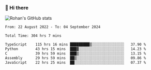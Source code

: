 ### 👋 Hi there 

<!--
**rohznmdev/rohznmdev** is a ✨ _special_ ✨ repository because its `README.md` (this file) appears on your GitHub profile.

Here are some ideas to get you started:

- 🔭 I’m currently working on ...
- 🌱 I’m currently learning Ruby and Ruby on Rails
- 👯 I’m looking to collaborate on ...
- 🤔 I’m looking for help with ...
- 💬 Ask me about ...
- 📫 How to reach me: ...
- 😄 Pronouns: ...
- ⚡ Fun fact: ...
-->
![Rohan's GitHub stats](https://github-readme-stats.vercel.app/api?username=rohznmdev&theme=dark&show_icons=true)

<!--START_SECTION:waka-->

```txt
From: 22 August 2022 - To: 04 September 2024

Total Time: 304 hrs 7 mins

TypeScript    115 hrs 16 mins █████████▒░░░░░░░░░░░░░░░   37.90 %
Python        43 hrs 15 mins  ███▓░░░░░░░░░░░░░░░░░░░░░   14.23 %
C             39 hrs 59 mins  ███▒░░░░░░░░░░░░░░░░░░░░░   13.15 %
Assembly      29 hrs 59 mins  ██▒░░░░░░░░░░░░░░░░░░░░░░   09.86 %
JavaScript    22 hrs 25 mins  ██░░░░░░░░░░░░░░░░░░░░░░░   07.37 %
```

<!--END_SECTION:waka-->
